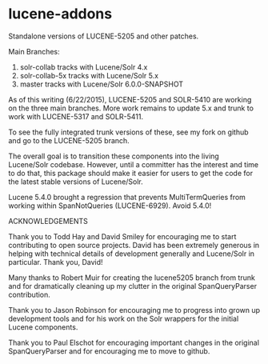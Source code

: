 lucene-addons
======================

Standalone versions of LUCENE-5205 and other patches.

Main Branches:

1. solr-collab tracks with Lucene/Solr 4.x
2. solr-collab-5x tracks with Lucene/Solr 5.x
3. master tracks with Lucene/Solr 6.0.0-SNAPSHOT

As of this writing (6/22/2015), LUCENE-5205 and SOLR-5410 are working on the
three main branches.  More work remains to update 5.x and trunk to
work with LUCENE-5317 and SOLR-5411.

To see the fully integrated trunk versions of these, see
my fork on github and go to the LUCENE-5205 branch.

The overall goal is to transition these components into the living
Lucene/Solr codebase.  However, until a committer has the interest and time
to do that, this package should make it easier for users to get the code
for the latest stable versions of Lucene/Solr.

Lucene 5.4.0 brought a regression that prevents MultiTermQueries from working
within SpanNotQueries (LUCENE-6929).  Avoid 5.4.0!

ACKNOWLEDGEMENTS

Thank you to Todd Hay and David Smiley for encouraging me to start contributing to
open source projects.  David has been extremely generous in helping with technical
details of development generally and Lucene/Solr in particular.  Thank you, David!

Many thanks to Robert Muir for creating the lucene5205 branch from trunk and
for dramatically cleaning up my clutter in the original SpanQueryParser contribution.

Thank you to Jason Robinson for encouraging me to progress into grown up development
tools and for his work on the Solr wrappers for the initial Lucene components.

Thank you to Paul Elschot for encouraging important changes in the original SpanQueryParser
and for encouraging me to move to github.
